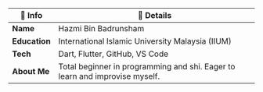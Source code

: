 | 🧾 Info            | 💬 Details                                                                 |
|-------------------|----------------------------------------------------------------------------|
| **Name**          | Hazmi Bin Badrunsham                                                       |
| **Education**     | International Islamic University Malaysia (IIUM)                           |
| **Tech**          | Dart, Flutter, GitHub, VS Code                                             |
| **About Me**      | Total beginner in programming and shi. Eager to learn and improvise myself. |
